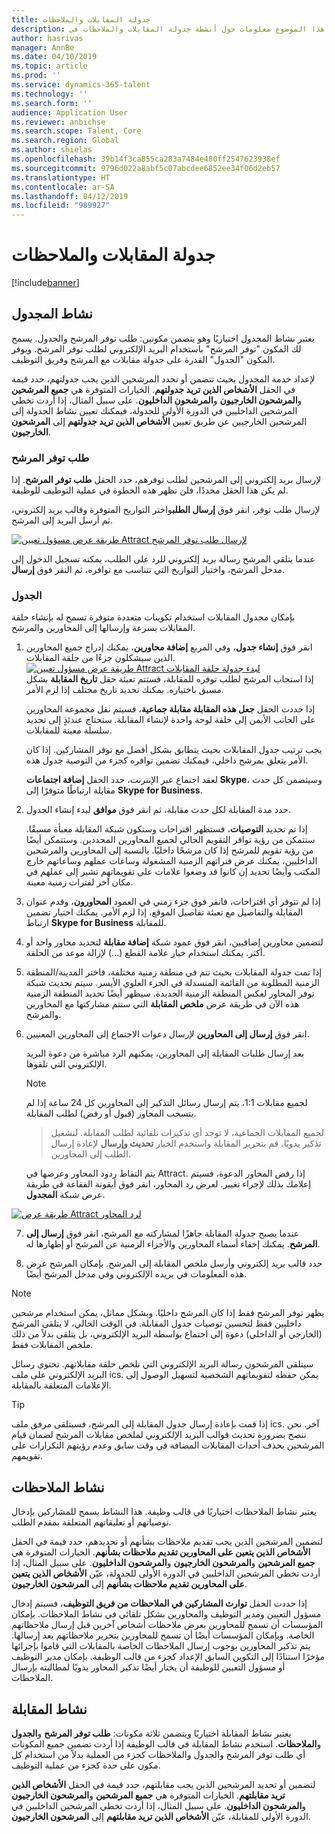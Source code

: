 ```yaml
---
title: جدولة المقابلات والملاحظات
description: يوفر هذا الموضوع معلومات حول أنشطة جدولة المقابلات والملاحظات في Attract.
author: hasrivas
manager: AnnBe
ms.date: 04/10/2019
ms.topic: article
ms.prod: ''
ms.service: dynamics-365-talent
ms.technology: ''
ms.search.form: ''
audience: Application User
ms.reviewer: anbichse
ms.search.scope: Talent, Core
ms.search.region: Global
ms.author: shielas
ms.openlocfilehash: 39b14f3ca855ca283a7484e480ff2547623938ef
ms.sourcegitcommit: 9796d022a8abf5c07abcdee6852ee34f06d2eb57
ms.translationtype: HT
ms.contentlocale: ar-SA
ms.lasthandoff: 04/12/2019
ms.locfileid: "989927"
---
```

# <a name="interview-scheduling-and-feedback"></a>جدولة المقابلات والملاحظات

[!include[banner](../includes/banner.md)]

## <a name="scheduler-activity"></a>نشاط المجدول

يعتبر نشاط المجدول اختياريًا وهو يتضمن مكونين: طلب توفر المرشح والجدول. يسمح لك المكون "توفر المرشح" باستخدام البريد الإلكتروني لطلب توفر المرشح. ويوفر المكون "الجدول" القدرة على جدولة مقابلات مع المرشح وفريق التوظيف.

لإعداد خدمة المجدول بحيث تتضمن أو تحدد المرشحين الذين يجب جدولتهم، حدد قيمة في الحقل **الأشخاص الذين تريد جدولتهم**. الخيارات المتوفرة هي **جميع المرشحين** و**المرشحون الخارجيون** و**المرشحون الداخليون**. على سبيل المثال، إذا أردت تخطي المرشحين الداخليين في الدورة الأولى للجدولة، فيمكنك تعيين نشاط الجدولة إلى المرشحين الخارجيين عن طريق تعيين **الأشخاص الذين تريد جدولتهم** إلى **المرشحون الخارجيون**.

### <a name="candidate-availability-request"></a>طلب توفر المرشح

لإرسال بريد إلكتروني إلى المرشحين لطلب توفرهم، حدد الحقل **طلب توفر المرشح**. إذا لم يكن هذا الحقل محددًا، فلن تظهر هذه الخطوة في عملية التوظيف للوظيفة.

لإرسال طلب توفر، انقر فوق **إرسال الطلب**واختر التواريخ المتوفرة وقالب بريد إلكتروني، ثم أرسل البريد إلى المرشح.

[![طريقة عرض مسؤول تعيين Attract لإرسال طلب توفر المرشح](./media/scheduler-candidate-request.png)](./media/scheduler-candidate-request.png)

عندما يتلقى المرشح رسالة بريد إلكتروني للرد على الطلب، يمكنه تسجيل الدخول إلى مدخل المرشح، واختيار التواريخ التي تتناسب مع توافره، ثم النقر فوق **إرسال**.

### <a name="schedule"></a>الجدول
بإمكان مجدول المقابلات استخدام تكوينات متعددة متوفرة تسمح له بإنشاء حلقة المقابلات بسرعة وإرسالها إلى المحاورين والمرشح.

1. انقر فوق **إنشاء جدول**، وفي المربع **إضافة محاورين**، يمكنك إدراج جميع المحاورين الذين سيشكلون جزءًا من حلقة المقابلات.
[![طريقة عرض مسؤول تعيين Attract لبدء جدولة حلقة المقابلات](./media/schedule-start-over.png)](./media/schedule-start-over.png)   
    إذا استجاب المرشح لطلب توفره للمقابلة، فستتم تعبئة حقل **تاريخ المقابلة** بشكل مسبق باختياره. يمكنك تحديد تاريخ مختلف إذا لزم الأمر.
    
    إذا حددت الحقل **جعل هذه المقابلة مقابلة جماعية**، فسيتم نقل مجموعة المحاورين على الجانب الأيمن إلى حلقة لوحة واحدة لإنشاء المقابلة. ستحتاج عندئذٍ إلى تحديد سلسلة معينة للمقابلات.
    
    يجب ترتيب جدول المقابلات بحيث يتطابق بشكل أفضل مع توفر المشاركين. إذا كان الأمر يتعلق بمرشح داخلي، فيمكنك تضمين توافره كجزء من التوصية جدول هذه.
    
    لعقد اجتماع عبر الإنترنت، حدد الحقل **إضافة اجتماعات Skype**، وسيتضمن كل حدث مقابلة ارتباطًا متوفرًا إلى **Skype for Business**.

2. حدد مدة المقابلة لكل حدث مقابلة، ثم انقر فوق **موافق** لبدء إنشاء الجدول.

    إذا تم تحديد **التوصيات**، فستظهر اقتراحات وستكون شبكة المقابلة معبأة مسبقًا. ستتمكن من رؤية توافر التقويم الحالي لجميع المحاورين المحددين. وستتمكن أيضًا من رؤية تقويم للمرشح إذا كان مرشحًا داخليًا. بالنسبة إلى المحاورين والمرشحين الداخليين، يمكنك عرض فتراتهم الزمنية المشغولة وساعات عملهم وساعاتهم خارج المكتب وأيضًا تحديد إن كانوا قد وضعوا علامات على تقويماتهم تشير إلى عملهم في مكان آخر لفترات زمنية معينة. 

3. إذا لم تتوفر أي اقتراحات، فانقر فوق جزء زمني في العمود **المحاورون**، وقدم عنوان المقابلة والتفاصيل مع تعبئة تفاصيل الموقع، إذا لزم الأمر. يمكنك اختيار تضمين ارتباط **Skype for Business** للمقابلة.

4. لتضمين محاورين إضافيين، انقر فوق عمود شبكة **إضافة مقابلة** لتحديد محاور واحد أو أكثر. يمكنك استخدام خيار علامة القطع (...) لإزالة موعد من الحلقة.
    
5. إذا تمت جدولة المقابلات بحيث تتم في منطقة زمنية مختلفة، فاختر المدينة/المنطقة الزمنية المطلوبة من القائمة المنسدلة في الجزء العلوي الأيسر. سيتم تحديث شبكة توفر المحاور لعكس المنطقة الزمنية الجديدة. سيظهر أيضًا تحديد المنطقة الزمنية هذه الآن في طريقة عرض **ملخص المقابلة** التي ستتم مشاركتها مع المحاورين والمرشح. 

6. انقر فوق **إرسال إلى المحاورين** لإرسال دعوات الاجتماع إلى المحاورين المعنيين.

    بعد إرسال طلبات المقابلة إلى المحاورين، يمكنهم الرد مباشرة من دعوة البريد الإلكتروني التي تلقوها.

    >[!NOTE]
    > لجميع مقابلات 1:1، يتم إرسال رسائل التذكير إلى المحاورين كل 24 ساعة إذا لم يتسجب المحاور (قبول أو رفض) لطلب المقابلة.

    > لجميع المقابلات الجماعية، لا توجد أي تذكيرات تلقائية لطلب المقابلة. لتشغيل تذكير يدويًا، قم بتحرير المقابلة واستخدم الخيار **تحديث وإرسال** لإعادة إرسال الطلب إلى المحاورين.

    يتم التقاط ردود المحاور وعرضها في Attract. إذا رفض المحاور الدعوة، فسيتم إعلامك بذلك لإجراء تغيير. لعرض رد المحاور، انقر فوق أيقونة الفقاعة في طريقة عرض شبكة **المجدول**.

[![طريقة عرض Attract لرد المحاور](./media/schedule-interviewer-response2.png)](./media/schedule-interviewer-response2.png)

7. عندما يصبح جدولة المقابلة جاهزًا لمشاركته مع المرشح، انقر فوق **إرسال إلى المرشح**. يمكنك إخفاء أسماء المحاورين والأجزاء الزمنية عن المرشح أو إظهارها له.

8. حدد قالب بريد إلكتروني وأرسل ملخص المقابلة إلى المرشح. بإمكان المرشح عرض هذه المعلومات في بريده الإلكتروني وفي مدخل المرشح أيضًا.
    
>[!NOTE] 
> يظهر توفر المرشح فقط إذا كان المرشح داخليًا. وبشكل مماثل، يمكن استخدام مرشحين داخليين فقط لتحسين توصيات جدول المقابلة. في الوقت الحالي، لا يتلقى المرشح (الخارجي أو الداخلي) دعوة إلى اجتماع بواسطة البريد الإلكتروني، بل يتلقى بدلاً من ذلك ملخص المقابلات فقط.

سيتلقى المرشحون رسالة البريد الإلكتروني التي تلخص حلقة مقابلاتهم. تحتوي رسائل البريد الإلكتروني على ملف ics. يمكن حفظه لتقويماتهم الشخصية لتسهيل الوصول إلى الإعلامات المتعلقة بالمقابلة.

>[!TIP] 
> إذا قمت بإعادة إرسال جدول المقابلة إلى المرشح، فسيتلقى مرفق ملف ics. آخر. نحن ننصح بضرورة تحديث قوالب البريد الإلكتروني لملخص مقابلات المرشح لضمان قيام المرشحين بحذف أحداث المقابلات المضافة في وقت سابق وعدم رؤيتهم التكرارات على تقويمهم. 

## <a name="feedback-activity"></a>نشاط الملاحظات

يعتبر نشاط الملاحظات اختياريًا في قالب وظيفة. هذا النشاط يسمح للمشاركين بإدخال توصياتهم أو تعليقاتهم المتعلقة بمقدم الطلب. 

لتضمين المرشحين الذين يجب تقديم ملاحظات بشأنهم أو تحديدهم، حدد قيمة في الحقل **الأشخاص الذين يتعين على المحاورين تقديم ملاحظات بشأنهم**.  الخيارات المتوفرة هي **جميع المرشحين** و**المرشحون الخارجيون** و**المرشحون الداخليون**. على سبيل المثال، إذا أردت تخطي المرشحين الداخليين في الدورة الأولى للجدولة، عيّن **الأشخاص الذين يتعين على المحاورين تقديم ملاحظات بشأنهم** إلى **المرشحون الخارجيون**.

إذا حددت الحقل **توارث المشاركين في الملاحظات من فريق التوظيف‬**، فسيتم إدخال مسؤول التعيين ومدير التوظيف والمحاورين بشكل تلقائي في نشاط الملاحظات. بإمكان المؤسسات أن تسمح للمحاورين بعرض ملاحظات أشخاص آخرين قبل إرسال ملاحظاتهم الخاصة. وبإمكان المؤسسات أيضًا أن تسمح للمحاورين بتحرير ملاحظاتهم بعد إرسالها. يتم تذكير المحاورين بوجوب إرسال الملاحظات الخاصة بالمقابلات التي قاموا بإجرائها مؤخرًا استنادًا إلى التكوين السابق الإعداد كجزء من قالب الوظيفة. بإمكان مدير التوظيف أو مسؤول التعيين للوظيفة أن يختار أيضًا تذكير المحاور يدويًا لمطالبته بإرسال الملاحظات.

## <a name="interview-activity"></a>نشاط المقابلة

يعتبر نشاط المقابلة اختياريًا ويتضمن ثلاثة مكونات: **طلب توفر المرشح** و**الجدول** و**الملاحظات**. استخدم نشاط المقابلة في قالب الوظيفة إذا أردت تضمين جميع المكونات أي طلب توفر المرشح والجدول والملاحظات كجزء من العملية بدلاً من استخدام كل مكون على حدة كجزء من عملية التوظيف.

لتضمين أو تحديد المرشحين الذين يجب مقابلتهم، حدد قيمة في الحقل **الأشخاص الذين تريد مقابلتهم**. الخيارات المتوفرة هي **جميع المرشحين** و**المرشحون الخارجيون** و**المرشحون الداخليون**. على سبيل المثال، إذا أردت تخطي المرشحين الداخليين في الدورة الأولى للمقابلة، عيّن **الأشخاص الذين تريد مقابلتهم** إلى **المرشحون الخارجيون**.
